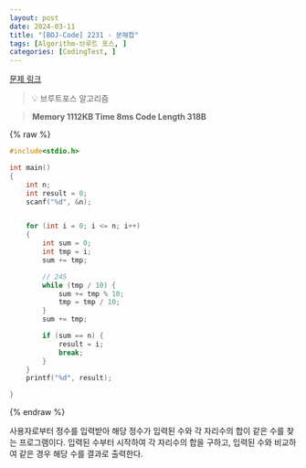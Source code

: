 ```yaml
---
layout: post
date: 2024-03-11
title: "[BOJ-Code] 2231 - 분해합"
tags: [Algorithm-브루트 포스, ]
categories: [CodingTest, ]
---
```



[문제 링크](https://www.acmicpc.net/problem/2231)


> 💡 브루트포스 알고리즘


> **Memory   1112KB                                   Time   8ms                                Code Length   318B**



{% raw %}
```c++
#include<stdio.h>

int main()
{
	int n;
	int result = 0;
	scanf("%d", &n);


	for (int i = 0; i <= n; i++)
	{
		int sum = 0;
		int tmp = i;
		sum += tmp;

		// 245
		while (tmp / 10) {
			sum += tmp % 10;
			tmp = tmp / 10;
		}
		sum += tmp;

		if (sum == n) {
			result = i;
			break;
		}
	}
	printf("%d", result);

}
```
{% endraw %}



사용자로부터 정수를 입력받아 해당 정수가 입력된 수와 각 자리수의 합이 같은 수를 찾는 프로그램이다. 입력된 수부터 시작하여 각 자리수의 합을 구하고, 입력된 수와 비교하여 같은 경우 해당 수를 결과로 출력한다.

